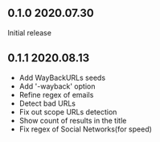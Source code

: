 ## 0.1.0 2020.07.30
Initial release
## 0.1.1 2020.08.13
* Add WayBackURLs seeds
* Add '-wayback' option
* Refine regex of emails
* Detect bad URLs
* Fix out scope URLs detection
* Show count of results in the title
* Fix regex of Social Networks(for speed)